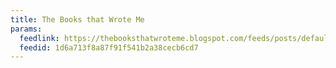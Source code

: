 ```yaml
---
title: The Books that Wrote Me
params:
  feedlink: https://thebooksthatwroteme.blogspot.com/feeds/posts/default
  feedid: 1d6a713f8a87f91f541b2a38cecb6cd7
---
```

